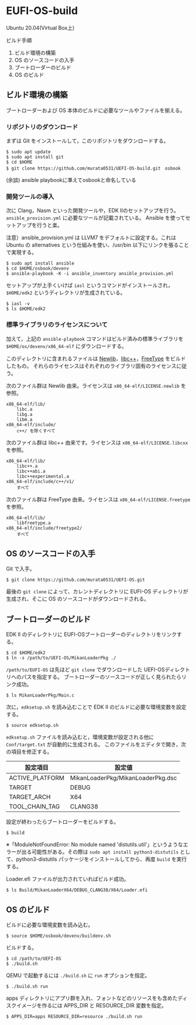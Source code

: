 # EUFI-OS-build


Ubuntu 20.04(Virtual Box上)

ビルド手順

1. ビルド環境の構築
2. OS のソースコードの入手
3. ブートローダーのビルド
4. OS のビルド

## ビルド環境の構築

ブートローダーおよび OS 本体のビルドに必要なツールやファイルを揃える。

### リポジトリのダウンロード

まずは Git をインストールして，このリポジトリをダウンロードする。

    $ sudo apt update
    $ sudo apt install git
    $ cd $HOME
    $ git clone https://github.com/murata0531/UEFI-OS-build.git　osbook

(余談) ansible playbookに準えてosbookと命名している

### 開発ツールの導入

次に Clang，Nasm といった開発ツールや，EDK IIのセットアップを行う。
`ansible_provision.yml` に必要なツールが記載されている。
Ansible を使ってセットアップを行うと楽。

注意）ansible_provision.yml は LLVM7 をデフォルトに設定する。これは Ubuntu の alternatives という仕組みを使い、/usr/bin 以下にリンクを張ることで実現する。

    $ sudo apt install ansible
    $ cd $HOME/osbook/devenv
    $ ansible-playbook -K -i ansible_inventory ansible_provision.yml

セットアップが上手くいけば `iasl` というコマンドがインストールされ，`$HOME/edk2` というディレクトリが生成されている。

    $ iasl -v
    $ ls $HOME/edk2

### 標準ライブラリのライセンスについて

加えて，上記の `ansible-playbook` コマンドはビルド済みの標準ライブラリを `$HOME/os/devenv/x86_64-elf` にダウンロードする。

このディレクトリに含まれるファイルは [Newlib](https://sourceware.org/newlib/)，[libc++](https://libcxx.llvm.org/)，[FreeType](https://www.freetype.org/) をビルドしたもの。
それらのライセンスはそれぞれのライブラリ固有のライセンスに従う。

次のファイル群は Newlib 由来。ライセンスは `x86_64-elf/LICENSE.newlib` を参照。

    x86_64-elf/lib/
        libc.a
        libg.a
        libm.a
    x86_64-elf/include/
        c++/ を除くすべて

次のファイル群は libc++ 由来です。ライセンスは `x86_64-elf/LICENSE.libcxx` を参照。

    x86_64-elf/lib/
        libc++.a
        libc++abi.a
        libc++experimental.a
    x86_64-elf/include/c++/v1/
        すべて

次のファイル群は FreeType 由来。ライセンスは `x86_64-elf/LICENSE.freetype` を参照。

    x86_64-elf/lib/
        libfreetype.a
    x86_64-elf/include/freetype2/
        すべて

## OS のソースコードの入手

Git で入手。

    $ git clone https://github.com/murata0531/UEFI-OS.git

最後の `git clone` によって、カレントディレクトリに EUFI-OS ディレクトリが生成され、そこに OS のソースコードがダウンロードされる。

## ブートローダーのビルド

EDK II のディレクトリに EUFI-OSブートローダーのディレクトリをリンクする。

    $ cd $HOME/edk2
    $ ln -s /path/to/UEFI-OS/MikanLoaderPkg ./

`/path/to/EUFI-OS` は先ほど `git clone` でダウンロードした UEFI-OSディレクトリへのパスを指定する。
ブートローダーのソースコードが正しく見られたらリンク成功。

    $ ls MikanLoaderPkg/Main.c

次に，`edksetup.sh` を読み込むことで EDK II のビルドに必要な環境変数を設定する。

    $ source edksetup.sh

`edksetup.sh` ファイルを読み込むと，環境変数が設定される他に `Conf/target.txt` が自動的に生成される。
このファイルをエディタで開き，次の項目を修正する。

| 設定項目        | 設定値                            |
|-----------------|-----------------------------------|
| ACTIVE_PLATFORM | MikanLoaderPkg/MikanLoaderPkg.dsc |
| TARGET          | DEBUG                             |
| TARGET_ARCH     | X64                               |
| TOOL_CHAIN_TAG  | CLANG38                           |

設定が終わったらブートローダーをビルドする。

    $ build
    
※「ModuleNotFoundError: No module named 'distutils.util'」というようなエラーが出る可能性がある。その際は `sudo apt install python3-distutils` として、python3-distutils パッケージをインストールしてから、再度 `build` を実行する。

Loader.efi ファイルが出力されていればビルド成功。

    $ ls Build/MikanLoaderX64/DEBUG_CLANG38/X64/Loader.efi

## OS のビルド

ビルドに必要な環境変数を読み込む。

    $ source $HOME/osbook/devenv/buildenv.sh

ビルドする。

    $ cd /path/to/UEFI-OS
    $ ./build.sh

QEMU で起動するには `./build.sh` に `run` オプションを指定。

    $ ./build.sh run

apps ディレクトリにアプリ群を入れ、フォントなどのリソースをも含めたディスクイメージを作るには APPS_DIR と RESOURCE_DIR 変数を指定。

    $ APPS_DIR=apps RESOURCE_DIR=resource ./build.sh run

